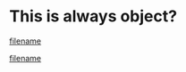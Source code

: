 # This is always object?

[filename](this_is_always_object.js ':include :type=code :fragment=sloppyMode')

[filename](this_is_always_object.js ':include :type=code :fragment=strictMode')
